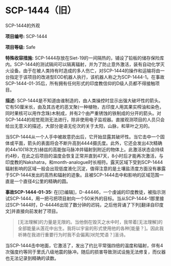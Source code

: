 # SCP-1444（旧）
                        



SCP-1444的外观



**项目编号:**  SCP-1444

**项目等级:**  Safe

**特殊收容措施:**  SCP-1444存放在Siet-19的一间隔热的，铺设了铅板的储存保险库内。SCP-1444的测试隔间可以隔离辐射，并为了防止意外激活，装有自动化学灭火设备。由于在被人类持有时造成的多人伤亡，对SCP-1444的操作和运输将由一台指定于该项目的改进型EOD机器人执行，该机器人称之为SCP-1444-1。在事故SCP-1444-01-35后，所有拥有任何形式的印度教信仰的D级人员都不得接触项目。

**描述:**  SCP-1444是不知道由谁制造的，由人类操控时显示出强大破坏性的箭头。它有50厘米长，由及其古老的恶叉聚(一种植物，古印度人用其果实榨油和染色，同时果核可以用作念珠)木制成，并有2个由严重锈蚀的铁制成的分开的箭头。对SCP-1444的视觉观测无法进行，除非使用电子监视器。直接观测项目的人员只会给出无意义的描述，大部分是语无伦次的关于太阳，山脉，和草叶之刃的。

当SCP-1444从一个人手中被故意扔出后，它开始显露其破坏性。当它击中一个固体或平面，箭头的表面将会不断升高到4444摄氏度。此外，它还会发出4次精确的44x10(18次方)赫兹的高能伽马脉冲并辐射到附近的物体上。此激活状态会持续约4秒，在此之后项目的温度会恢复正常并直到47天，8小时后才能再次激活，与印度教的Nakshatra，和month-analogue时长相符。露天区域下受到SCP-1444辐射影响的区域一般会出现低度液化沉淀，值得注意的是土壤盐渍度方面没有暴露于SCP-1444发出的高热和辐射的迹象。且被SCP-1444击中和影响的区域范围一直是一个直径4公里的精确的圆。

**事故SCP-1444-01-35:**  在[已编辑]，D-44446，一个虔诚的印度教徒，被指示测试SCP-1444，用一把弓把项目射向一个50米外的目标。当从SCP-1444-1那里接过SCP-1444时，D-44446出现了数分钟的迟钝，之后他背诵了下列[翻译自印度文]并直接向前发射了项目。


> [无法理解]的力量是无限的。当他倒在毁灭之水中时，我带着[无法理解]的全部能量从莲花中出生。我将以宇宙的形式使用他的各种[能量？]。因此我祈祷在我进行重要行为时我不会偏离[吠陀梵语？]圣诗。
> 

当SCP-1444击中地面，它激活了，发出了约比平常强四倍的温度和辐射，伴有4次强度约等同于里氏八级地震的脉冲。随后的损害导致测试设施无法修复，而仪器也无法记录到精确的读数。


                    